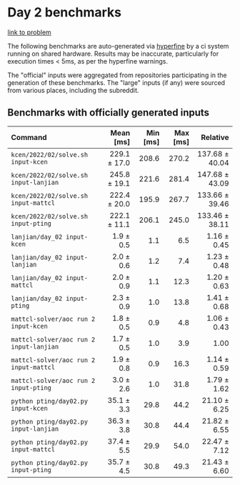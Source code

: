 # Day 2 benchmarks

[link to problem](http://adventofcode.com/2022/day/2)

The following benchmarks are auto-generated via [hyperfine](https://github.com/sharkdp/hyperfine) by a ci system running on shared hardware. Results may be inaccurate, particularly for execution times < 5ms, as per the hyperfine warnings.

The "official" inputs were aggregated from repositories participating in the generation of these benchmarks. The "large" inputs (if any) were sourced from various places, including the subreddit.

## Benchmarks with officially generated inputs
| Command | Mean [ms] | Min [ms] | Max [ms] | Relative |
|:---|---:|---:|---:|---:|
| `kcen/2022/02/solve.sh input-kcen` | 229.1 ± 17.0 | 208.6 | 270.2 | 137.68 ± 40.04 |
| `kcen/2022/02/solve.sh input-lanjian` | 245.8 ± 19.1 | 221.6 | 281.4 | 147.68 ± 43.09 |
| `kcen/2022/02/solve.sh input-mattcl` | 222.4 ± 20.0 | 195.9 | 267.7 | 133.66 ± 39.46 |
| `kcen/2022/02/solve.sh input-pting` | 222.1 ± 11.1 | 206.1 | 245.0 | 133.46 ± 38.11 |
| `lanjian/day_02 input-kcen` | 1.9 ± 0.5 | 1.1 | 6.5 | 1.16 ± 0.45 |
| `lanjian/day_02 input-lanjian` | 2.0 ± 0.6 | 1.2 | 7.4 | 1.23 ± 0.48 |
| `lanjian/day_02 input-mattcl` | 2.0 ± 0.9 | 1.1 | 12.3 | 1.20 ± 0.63 |
| `lanjian/day_02 input-pting` | 2.3 ± 0.9 | 1.0 | 13.8 | 1.41 ± 0.68 |
| `mattcl-solver/aoc run 2 input-kcen` | 1.8 ± 0.5 | 0.9 | 4.8 | 1.06 ± 0.43 |
| `mattcl-solver/aoc run 2 input-lanjian` | 1.7 ± 0.5 | 1.0 | 3.9 | 1.00 |
| `mattcl-solver/aoc run 2 input-mattcl` | 1.9 ± 0.8 | 0.9 | 16.3 | 1.14 ± 0.59 |
| `mattcl-solver/aoc run 2 input-pting` | 3.0 ± 2.6 | 1.0 | 31.8 | 1.79 ± 1.62 |
| `python pting/day02.py input-kcen` | 35.1 ± 3.3 | 29.8 | 44.2 | 21.10 ± 6.25 |
| `python pting/day02.py input-lanjian` | 36.3 ± 3.8 | 30.8 | 44.4 | 21.82 ± 6.55 |
| `python pting/day02.py input-mattcl` | 37.4 ± 5.5 | 29.9 | 54.0 | 22.47 ± 7.12 |
| `python pting/day02.py input-pting` | 35.7 ± 4.5 | 30.8 | 49.3 | 21.43 ± 6.60 |

